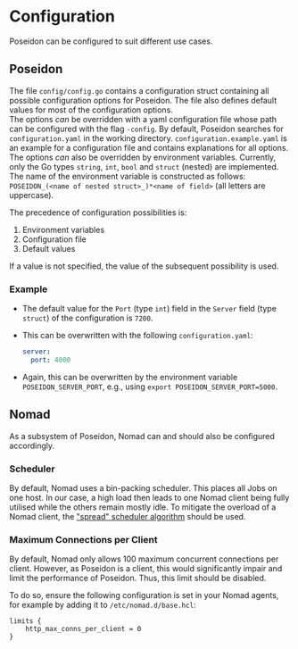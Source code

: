 # Configuration

Poseidon can be configured to suit different use cases.


## Poseidon

The file `config/config.go` contains a configuration struct containing all possible configuration options for Poseidon. The file also defines default values for most of the configuration options.  
The options *can* be overridden with a yaml configuration file whose path can be configured with the flag `-config`. By default, Poseidon searches for `configuration.yaml` in the working directory. `configuration.example.yaml` is an example for a configuration file and contains explanations for all options.
The options *can* also be overridden by environment variables. Currently, only the Go types `string`, `int`, `bool` and `struct` (nested) are implemented. The name of the environment variable is constructed as follows: `POSEIDON_(<name of nested struct>_)*<name of field>` (all letters are uppercase).

The precedence of configuration possibilities is:

1. Environment variables
1. Configuration file
1. Default values

If a value is not specified, the value of the subsequent possibility is used.

### Example

- The default value for the `Port` (type `int`) field in the `Server` field (type `struct`) of the configuration is `7200`.
- This can be overwritten with the following `configuration.yaml`:

  ```yaml
  server:
    port: 4000
  ```

- Again, this can be overwritten by the environment variable `POSEIDON_SERVER_PORT`, e.g., using `export POSEIDON_SERVER_PORT=5000`.


## Nomad

As a subsystem of Poseidon, Nomad can and should also be configured accordingly.


### Scheduler

By default, Nomad uses a bin-packing scheduler. This places all Jobs on one host. In our case, a high load then leads to one Nomad client being fully utilised while the others remain mostly idle.
To mitigate the overload of a Nomad client, the ["spread" scheduler algorithm](https://www.nomadproject.io/api-docs/operator/scheduler#update-scheduler-configuration) should be used.

### Maximum Connections per Client

By default, Nomad only allows 100 maximum concurrent connections per client. However, as Poseidon is a client, this would significantly impair and limit the performance of Poseidon. Thus, this limit should be disabled.

To do so, ensure the following configuration is set in your Nomad agents, for example by adding it to `/etc/nomad.d/base.hcl`:

```hcl
limits {
    http_max_conns_per_client = 0
}
```

